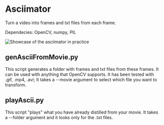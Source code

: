 # Asciimator

Turn a video into frames and txt files from each frame.

Dependecies:
OpenCV, numpy, PIL

![Showcase of the asciimator in practice](asciimator-demo.gif)

## genAsciiFromMovie.py

This script generates a folder with frames and txt files from these frames.
It can be used with anything that OpenCV supports. It has been tested with .gif, .mp4, .avi;
It takes a --movie argument to select which file you want to transform.

## playAscii.py

This script "plays" what you have already distilled from your movie.
It takes a --folder argument and it looks only for the .txt files.
